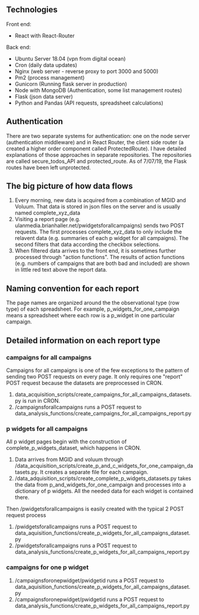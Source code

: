 ## Technologies

Front end: 
* React with React-Router 

Back end:
* Ubuntu Server 18.04 (vpn from digital ocean)
* Cron (daily data updates)
* Nginx (web server - reverse proxy to port 3000 and 5000)
* Pm2 (process management)
* Gunicorn (Running flask server in production)
* Node with MongoDB (Authentication, some list management routes)
* Flask (json data server)
* Python and Pandas (API requests, spreadsheet calculations)

## Authentication

There are two separate systems for authentication: one on the node server
(authentication middleware) and in React Router, the client side router (a created a higher order
component called ProtectedRoute). I have detailed explanations of those approaches
in separate repositories. The repositories are called secure_todos_API and
protected_route. As of 7/07/19, the Flask routes have been left unprotected. 

## The big picture of how data flows

1. Every morning, new data is acquired from a combination of MGID and Voluum.
   That data is stored in json files on the server and is usually named complete_xyz_data
2. Visiting a report page (e.g.
   ulanmedia.brianhaller.net/pwidgetsforallcampaigns) sends two POST requests.
The first processes complete_xyz_data to only include the relavent data (e.g.
summaries of each p widget for all campaigns). The second filters that data
according the checkbox selections.  
3. When filtered data arrives to the front end, it is sometimes further
   processed through "action functions". The results of action functions (e.g.
numbers of campaigns that are both bad and included) are shown in little red
text above the report data. 

## Naming convention for each report

The page names are organized around the the observational type (row
type) of each spreadsheet. For example, p_widgets_for_one_campaign means a
spreadsheet where each row is a p_widget in one particular campaign. 

## Detailed information on each report type

### campaigns for all campaigns

Campaigns for all campaigns is one of the few exceptions to the pattern of
sending two POST requests on every page. It only requires one "report" POST
request because the datasets are preprocessed in CRON. 

1. data_acquisition_scripts/create_campaigns_for_all_campaigns_datasets.py
   is run in CRON.
2. /campaignsforallcampaigns runs a POST request to data_analysis_functions/create_campaigns_for_all_campaigns_report.py

### p widgets for all campaigns

All p widget pages begin with the construction of complete_p_widgets_dataset,
which happens in CRON.

1. Data arrives from MGID and voluum through /data_acquisition_scripts/create_p_and_c_widgets_for_one_campaign_datasets.py. It creates a separate file for each campaign. 
2. /data_adquisition_scripts/create_complete_p_widgets_datasets.py takes the data from p_and_widgets_for_one_campaign and processes into a dictionary of p widgets. All the needed data for each widget is contained there. 

Then /pwidgetsforallcampaigns is easily created with the typical 2 POST request
process

1. /pwidgetsforallcampaigns runs a POST request to data_aquisition_functions/create_p_widgets_for_all_campaigns_dataset.py
2. /pwidgetsforallcampaigns runs a POST request to data_analysis_functions/create_p_widgets_for_all_campaigns_report.py

### campaigns for one p widget

1. /campaignsforonepwidget/pwidgetid runs a POST request to data_aquisition_functions/create_p_widgets_for_all_campaigns_dataset.py
2. /campaignsforonepwidget/pwidgetid runs a POST request to data_analysis_functions/create_p_widgets_for_all_campaigns_report.py
